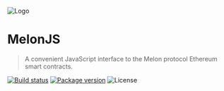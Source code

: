 ![Logo](https://github.com/Avantgarde-Finance/melonjs/media/logo.png?raw=true)

# MelonJS

> A convenient JavaScript interface to the Melon protocol Ethereum smart contracts.

[![Build status](https://img.shields.io/travis/Avantgarde-Finance/melonjs)](https://travis-ci.org/Avantgarde-Finance/melonjs)
[![Package version](https://img.shields.io/npm/v/@melonproject/melonjs)](https://www.npmjs.com/package/@melonproject/melonjs)
![License](https://img.shields.io/npm/l/@melonproject/melonjs)
